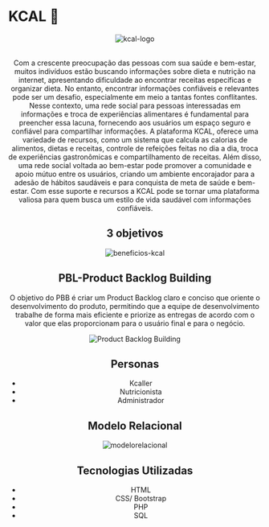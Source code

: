 # KCAL 🍏 
<meta name="viewport" content="width=device-width, initial-scale=1.0, minimum-scale=1.0">

<div align="center">

  
![kcal-logo](https://github.com/matrixPUC/KCAL/assets/91105011/8ea88046-2591-4e74-a6c5-6799a4b1502f)

 <br>
  Com a crescente preocupação das pessoas com sua saúde e bem-estar, muitos indivíduos estão buscando informações sobre dieta e nutrição na internet, apresentando dificuldade ao encontrar receitas específicas e organizar dieta. No entanto, encontrar informações confiáveis e relevantes pode ser um desafio, especialmente em meio a tantas fontes conflitantes. 
Nesse contexto, uma rede social para pessoas interessadas em informações e troca de experiências alimentares é fundamental para preencher essa lacuna, fornecendo aos usuários um espaço seguro e confiável para compartilhar informações.  A plataforma KCAL, oferece uma variedade de recursos, como um sistema que calcula   as calorias de alimentos, dietas e receitas, controle de refeições feitas no dia a dia, troca de experiências gastronômicas e compartilhamento de receitas. 
Além disso, uma rede social voltada ao bem-estar pode promover a comunidade e apoio mútuo entre os usuários, criando um ambiente encorajador para a adesão de hábitos saudáveis e para conquista de meta de saúde e bem-estar.
Com esse suporte e recursos a KCAL pode se tornar uma plataforma valiosa para quem busca um estilo de vida saudável com informações confiáveis.
  


## 3 objetivos 


![beneficios-kcal](https://github.com/matrixPUC/KCAL/assets/91105011/a6901a2f-bf05-41f7-99b9-22810e3efdf8)

 
 ## PBL-Product Backlog Building 
  O objetivo do PBB é criar um Product Backlog claro e conciso que oriente o desenvolvimento do produto, permitindo que a equipe de desenvolvimento trabalhe de forma mais eficiente e priorize as entregas de acordo com o valor que elas proporcionam para o usuário final e para o negócio.

![Product Backlog Building](https://github.com/matrixPUC/KCAL/assets/91105011/1c682e5b-8bdd-4b8a-ad92-7762a017294d)
    
 ## Personas
  - Kcaller 
  - Nutricionista 
  - Administrador 
  
  ## Modelo Relacional 
  ![modelorelacional](https://github.com/matrixPUC/KCAL/assets/91105011/7cd4310f-8add-4135-8565-6b06c04e8127)

   ## Tecnologias Utilizadas 
  - HTML 
  - CSS/ Bootstrap
  - PHP 
  - SQL 
  
  
  

